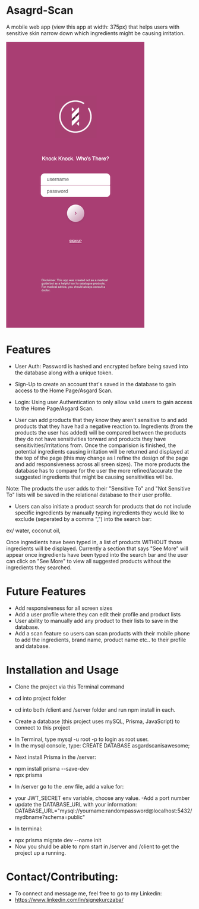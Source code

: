 # Asagrd-Scan

A mobile web app (view this app at width: 375px) that helps users with sensitive skin narrow down which ingredients might be causing irritation.

![Login](/server/public/images/login-page.png)

# Features

- User Auth: Password is hashed and encrypted before being saved into the database along with a unique token.

* Sign-Up to create an account that's saved in the database to gain access to the Home Page/Asgard Scan.

* Login: Using user Authentication to only allow valid users to gain access to the Home Page/Asgard Scan.

* User can add products that they know they aren't sensitive to and add products that they have had a negative reaction to. Ingredients (from the products the user has added) will be compared between the products they do not have sensitivities torward and products they have sensitivities/irritations from. Once the comparision is finished, the potential ingredients causing irritation will be returned and displayed at the top of the page (this may change as I refine the design of the page and add responsiveness across all sreen sizes).
  The more products the database has to compare for the user the more refined/accurate the suggested ingredients that might be causing sensitivities will be.

Note: The products the user adds to their "Sensitive To" and "Not Sensitive To" lists will be saved in the relational database to their user profile.

- Users can also initiate a product search for products that do not include specific ingredients by manually typing ingredients they would like to exclude (seperated by a comma ",") into the search bar:

ex/ water, coconut oil,

Once ingredients have been typed in, a list of products WITHOUT those ingredients will be displayed.
Currently a section that says "See More" will appear once ingredients have been typed into the search bar and the user can click on "See More" to view all suggested products without the ingredients they searched.

# Future Features

- Add responsiveness for all screen sizes
- Add a user profile where they can edit their profile and product lists
- User ability to manually add any product to their lists to save in the database.
- Add a scan feature so users can scan products with their mobile phone to add the ingredients, brand name, product name etc.. to their profile and database.

# Installation and Usage

- Clone the project via this Terminal command

- cd into project folder

- cd into both /client and /server folder and run npm install in each.

- Create a database (this project uses mySQL, Prisma, JavaScript) to connect to this project

* In Terminal, type mysql -u root -p to login as root user.
* In the mysql console, type: CREATE DATABASE asgardscanisawesome;

- Next install Prisma in the /server:

* npm install prisma --save-dev
* npx prisma

- In /server go to the .env file, add a value for:

* your JWT_SECRET env variable, choose any value.
  -Add a port number
* update the DATABASE_URL with your information:
  DATABASE_URL="mysql://yourname:randompassword@localhost:5432/mydbname?schema=public"

- In terminal:

* npx prisma migrate dev --name init
* Now you shuld be able to npm start in /server and /client to get the project up a running.

# Contact/Contributing:

- To connect and message me, feel free to go to my Linkedin:
- https://www.linkedin.com/in/signekurczaba/
